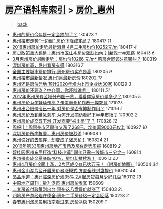 [房产语料库索引](../../README.md)  > [房价_惠州](房价_惠州.md)
====
> [back](../README.md)

- [惠州的房价今年是一定会跌的了？](http://jkwz.applinzi.com/ittc/7095131631281243143.html#%E6%83%A0%E5%B7%9E%E7%9A%84%E6%88%BF%E4%BB%B7%E4%BB%8A%E5%B9%B4%E6%98%AF%E4%B8%80%E5%AE%9A%E4%BC%9A%E8%B7%8C%E7%9A%84%E4%BA%86%EF%BC%9F) 180423 *1* 
- [惠州楼市走势“一边倒” 房价下降成定局？](http://jkwz.applinzi.com/ittc/7092975510760195083.html#%E6%83%A0%E5%B7%9E%E6%A5%BC%E5%B8%82%E8%B5%B0%E5%8A%BF%E2%80%9C%E4%B8%80%E8%BE%B9%E5%80%92%E2%80%9D+%E6%88%BF%E4%BB%B7%E4%B8%8B%E9%99%8D%E6%88%90%E5%AE%9A%E5%B1%80%EF%BC%9F) 180417 *11* 
- [2018惠州房价走势最新消息 4月二手房均价10252元/m](http://jkwz.applinzi.com/ittc/7092942079468766215.html#2018%E6%83%A0%E5%B7%9E%E6%88%BF%E4%BB%B7%E8%B5%B0%E5%8A%BF%E6%9C%80%E6%96%B0%E6%B6%88%E6%81%AF+4%E6%9C%88%E4%BA%8C%E6%89%8B%E6%88%BF%E5%9D%87%E4%BB%B710252%E5%85%83%2Fm) 180417 *4* 
- [房贷政策重大调整！惠州市区住宅房价涨跌如何？|新政一年观察](http://jkwz.applinzi.com/ittc/7091585679689778186.html#%E6%88%BF%E8%B4%B7%E6%94%BF%E7%AD%96%E9%87%8D%E5%A4%A7%E8%B0%83%E6%95%B4%EF%BC%81%E6%83%A0%E5%B7%9E%E5%B8%82%E5%8C%BA%E4%BD%8F%E5%AE%85%E6%88%BF%E4%BB%B7%E6%B6%A8%E8%B7%8C%E5%A6%82%E4%BD%95%EF%BC%9F%7C%E6%96%B0%E6%94%BF%E4%B8%80%E5%B9%B4%E8%A7%82%E5%AF%9F) 180413 *6* 
- [3月惠州房价最新走势：房均价10286 元/m²  购房合同该注意哪些？](http://jkwz.applinzi.com/ittc/7082137280473203729.html#3%E6%9C%88%E6%83%A0%E5%B7%9E%E6%88%BF%E4%BB%B7%E6%9C%80%E6%96%B0%E8%B5%B0%E5%8A%BF%EF%BC%9A%E6%88%BF%E5%9D%87%E4%BB%B710286+%E5%85%83%2Fm%C2%B2++%E8%B4%AD%E6%88%BF%E5%90%88%E5%90%8C%E8%AF%A5%E6%B3%A8%E6%84%8F%E5%93%AA%E4%BA%9B%EF%BC%9F) 180319  
- [深圳房价高，惠州看房有感](http://jkwz.applinzi.com/ittc/7081120724817544198.html#%E6%B7%B1%E5%9C%B3%E6%88%BF%E4%BB%B7%E9%AB%98%EF%BC%8C%E6%83%A0%E5%B7%9E%E7%9C%8B%E6%88%BF%E6%9C%89%E6%84%9F) 180316 *7* 
- [全国主要城市房价排行 惠州房价实在是高](http://jkwz.applinzi.com/ittc/7066611949331022865.html#%E5%85%A8%E5%9B%BD%E4%B8%BB%E8%A6%81%E5%9F%8E%E5%B8%82%E6%88%BF%E4%BB%B7%E6%8E%92%E8%A1%8C+%E6%83%A0%E5%B7%9E%E6%88%BF%E4%BB%B7%E5%AE%9E%E5%9C%A8%E6%98%AF%E9%AB%98) 180205 *9* 
- [惠州楼市最新情况 惠州1月最新房价](http://jkwz.applinzi.com/ittc/7065458420646151175.html#%E6%83%A0%E5%B7%9E%E6%A5%BC%E5%B8%82%E6%9C%80%E6%96%B0%E6%83%85%E5%86%B5+%E6%83%A0%E5%B7%9E1%E6%9C%88%E6%9C%80%E6%96%B0%E6%88%BF%E4%BB%B7) 180202 *17* 
- [惠州还是房价洼地 预计2020年境内上市企业达30家](http://jkwz.applinzi.com/ittc/7063954481840915462.html#%E6%83%A0%E5%B7%9E%E8%BF%98%E6%98%AF%E6%88%BF%E4%BB%B7%E6%B4%BC%E5%9C%B0+%E9%A2%84%E8%AE%A12020%E5%B9%B4%E5%A2%83%E5%86%85%E4%B8%8A%E5%B8%82%E4%BC%81%E4%B8%9A%E8%BE%BE30%E5%AE%B6) 180129 *3* 
- [惠州房价还要涨？中介啊，你吓唬谁呢！](http://jkwz.applinzi.com/ittc/7057359501735232519.html#%E6%83%A0%E5%B7%9E%E6%88%BF%E4%BB%B7%E8%BF%98%E8%A6%81%E6%B6%A8%EF%BC%9F%E4%B8%AD%E4%BB%8B%E5%95%8A%EF%BC%8C%E4%BD%A0%E5%90%93%E5%94%AC%E8%B0%81%E5%91%A2%EF%BC%81) 180111 *51* 
- [2017年惠州房价区域分布图一览，看看你家房价是多少？](http://jkwz.applinzi.com/ittc/7055047025333109767.html#2017%E5%B9%B4%E6%83%A0%E5%B7%9E%E6%88%BF%E4%BB%B7%E5%8C%BA%E5%9F%9F%E5%88%86%E5%B8%83%E5%9B%BE%E4%B8%80%E8%A7%88%EF%BC%8C%E7%9C%8B%E7%9C%8B%E4%BD%A0%E5%AE%B6%E6%88%BF%E4%BB%B7%E6%98%AF%E5%A4%9A%E5%B0%91%EF%BC%9F) 180105 *5* 
- [惠州房价为何持续走高？走进惠州和作者一探究竟](http://jkwz.applinzi.com/ittc/7029579703164339217.html#%E6%83%A0%E5%B7%9E%E6%88%BF%E4%BB%B7%E4%B8%BA%E4%BD%95%E6%8C%81%E7%BB%AD%E8%B5%B0%E9%AB%98%EF%BC%9F%E8%B5%B0%E8%BF%9B%E6%83%A0%E5%B7%9E%E5%92%8C%E4%BD%9C%E8%80%85%E4%B8%80%E6%8E%A2%E7%A9%B6%E7%AB%9F) 171028  
- [惠州出台限价令已一年 对房价是否有抑制作用？](http://jkwz.applinzi.com/ittc/7024912258931622929.html#%E6%83%A0%E5%B7%9E%E5%87%BA%E5%8F%B0%E9%99%90%E4%BB%B7%E4%BB%A4%E5%B7%B2%E4%B8%80%E5%B9%B4+%E5%AF%B9%E6%88%BF%E4%BB%B7%E6%98%AF%E5%90%A6%E6%9C%89%E6%8A%91%E5%88%B6%E4%BD%9C%E7%94%A8%EF%BC%9F) 171016 *5* 
- [惠州房价及销量急刹车 为何开发商仍看好下半年市场？](http://jkwz.applinzi.com/ittc/7008560858333185040.html#%E6%83%A0%E5%B7%9E%E6%88%BF%E4%BB%B7%E5%8F%8A%E9%94%80%E9%87%8F%E6%80%A5%E5%88%B9%E8%BD%A6+%E4%B8%BA%E4%BD%95%E5%BC%80%E5%8F%91%E5%95%86%E4%BB%8D%E7%9C%8B%E5%A5%BD%E4%B8%8B%E5%8D%8A%E5%B9%B4%E5%B8%82%E5%9C%BA%EF%BC%9F) 170902 *2* 
- [惠州房价成交双下滑 开发商要“被出局”了？](http://jkwz.applinzi.com/ittc/7006690339153511440.html#%E6%83%A0%E5%B7%9E%E6%88%BF%E4%BB%B7%E6%88%90%E4%BA%A4%E5%8F%8C%E4%B8%8B%E6%BB%91+%E5%BC%80%E5%8F%91%E5%95%86%E8%A6%81%E2%80%9C%E8%A2%AB%E5%87%BA%E5%B1%80%E2%80%9D%E4%BA%86%EF%BC%9F) 170828 *12* 
- [周报||上周惠州市区房价又涨了268元，均价离9000元仅半](http://jkwz.applinzi.com/ittc/6882551632264430597.html#%E5%91%A8%E6%8A%A5%7C%7C%E4%B8%8A%E5%91%A8%E6%83%A0%E5%B7%9E%E5%B8%82%E5%8C%BA%E6%88%BF%E4%BB%B7%E5%8F%88%E6%B6%A8%E4%BA%86268%E5%85%83%EF%BC%8C%E5%9D%87%E4%BB%B7%E7%A6%BB9000%E5%85%83%E4%BB%85%E5%8D%8A) 160927 *10* 
- [深圳房价所向披靡，惠州房价被秒杀](http://jkwz.applinzi.com/ittc/6875539301533746180.html#%E6%B7%B1%E5%9C%B3%E6%88%BF%E4%BB%B7%E6%89%80%E5%90%91%E6%8A%AB%E9%9D%A1%EF%BC%8C%E6%83%A0%E5%B7%9E%E6%88%BF%E4%BB%B7%E8%A2%AB%E7%A7%92%E6%9D%80) 160908 *1* 
- [惠州说好的去库存，却变成了涨房价！](http://jkwz.applinzi.com/ittc/6869890417964876805.html#%E6%83%A0%E5%B7%9E%E8%AF%B4%E5%A5%BD%E7%9A%84%E5%8E%BB%E5%BA%93%E5%AD%98%EF%BC%8C%E5%8D%B4%E5%8F%98%E6%88%90%E4%BA%86%E6%B6%A8%E6%88%BF%E4%BB%B7%EF%BC%81) 160824 *21* 
- [2016年第33周惠州房地产市场及房价走势周报](http://jkwz.applinzi.com/ittc/6868099425695695876.html#2016%E5%B9%B4%E7%AC%AC33%E5%91%A8%E6%83%A0%E5%B7%9E%E6%88%BF%E5%9C%B0%E4%BA%A7%E5%B8%82%E5%9C%BA%E5%8F%8A%E6%88%BF%E4%BB%B7%E8%B5%B0%E5%8A%BF%E5%91%A8%E6%8A%A5) 160819 *2* 
- [碧桂园惠州东莞打造“科技小镇” 房价只需一线城市三分之一](http://jkwz.applinzi.com/ittc/6866010482951062532.html#%E7%A2%A7%E6%A1%82%E5%9B%AD%E6%83%A0%E5%B7%9E%E4%B8%9C%E8%8E%9E%E6%89%93%E9%80%A0%E2%80%9C%E7%A7%91%E6%8A%80%E5%B0%8F%E9%95%87%E2%80%9D+%E6%88%BF%E4%BB%B7%E5%8F%AA%E9%9C%80%E4%B8%80%E7%BA%BF%E5%9F%8E%E5%B8%82%E4%B8%89%E5%88%86%E4%B9%8B%E4%B8%80) 160814  
- [惠州楼市成交量暴跌40%，房价却继续涨！](http://jkwz.applinzi.com/ittc/6843273882181829636.html#%E6%83%A0%E5%B7%9E%E6%A5%BC%E5%B8%82%E6%88%90%E4%BA%A4%E9%87%8F%E6%9A%B4%E8%B7%8C40%25%EF%BC%8C%E6%88%BF%E4%BB%B7%E5%8D%B4%E7%BB%A7%E7%BB%AD%E6%B6%A8%EF%BC%81) 160613 *23* 
- [惠州4月房价全面上涨，2片区成交价已达万元！（附房价地图）](http://jkwz.applinzi.com/ittc/6828401965859865605.html#%E6%83%A0%E5%B7%9E4%E6%9C%88%E6%88%BF%E4%BB%B7%E5%85%A8%E9%9D%A2%E4%B8%8A%E6%B6%A8%EF%BC%8C2%E7%89%87%E5%8C%BA%E6%88%90%E4%BA%A4%E4%BB%B7%E5%B7%B2%E8%BE%BE%E4%B8%87%E5%85%83%EF%BC%81%EF%BC%88%E9%99%84%E6%88%BF%E4%BB%B7%E5%9C%B0%E5%9B%BE%EF%BC%89) 160504 *34* 
- [惠州金山湖片区开启房价暴涨模式 方直全线封盘提价](http://jkwz.applinzi.com/ittc/6808020003383149573.html#%E6%83%A0%E5%B7%9E%E9%87%91%E5%B1%B1%E6%B9%96%E7%89%87%E5%8C%BA%E5%BC%80%E5%90%AF%E6%88%BF%E4%BB%B7%E6%9A%B4%E6%B6%A8%E6%A8%A1%E5%BC%8F+%E6%96%B9%E7%9B%B4%E5%85%A8%E7%BA%BF%E5%B0%81%E7%9B%98%E6%8F%90%E4%BB%B7) 160310 *44* 
- [晶晶乐道：惠州临深房价涨35% 2月起房贷每月少好几百](http://jkwz.applinzi.com/ittc/6786430207464571908.html#%E6%99%B6%E6%99%B6%E4%B9%90%E9%81%93%EF%BC%9A%E6%83%A0%E5%B7%9E%E4%B8%B4%E6%B7%B1%E6%88%BF%E4%BB%B7%E6%B6%A835%25+2%E6%9C%88%E8%B5%B7%E6%88%BF%E8%B4%B7%E6%AF%8F%E6%9C%88%E5%B0%91%E5%A5%BD%E5%87%A0%E7%99%BE) 160112 *19* 
- [中原地产周刊：量升促市 惠州房价看涨](http://jkwz.applinzi.com/ittc/547650611417374219.html#%E4%B8%AD%E5%8E%9F%E5%9C%B0%E4%BA%A7%E5%91%A8%E5%88%8A%EF%BC%9A%E9%87%8F%E5%8D%87%E4%BF%83%E5%B8%82+%E6%83%A0%E5%B7%9E%E6%88%BF%E4%BB%B7%E7%9C%8B%E6%B6%A8) 150609  
- [二套房首付政策刚出台 惠州这八盘房价就涨了](http://jkwz.applinzi.com/ittc/547650611403134270.html#%E4%BA%8C%E5%A5%97%E6%88%BF%E9%A6%96%E4%BB%98%E6%94%BF%E7%AD%96%E5%88%9A%E5%87%BA%E5%8F%B0+%E6%83%A0%E5%B7%9E%E8%BF%99%E5%85%AB%E7%9B%98%E6%88%BF%E4%BB%B7%E5%B0%B1%E6%B6%A8%E4%BA%86) 150403 *21* 
- [润地房产总经理许德全:惠州二手房价格一定会回落](http://jkwz.applinzi.com/ittc/547650611394178115.html#%E6%B6%A6%E5%9C%B0%E6%88%BF%E4%BA%A7%E6%80%BB%E7%BB%8F%E7%90%86%E8%AE%B8%E5%BE%B7%E5%85%A8%3A%E6%83%A0%E5%B7%9E%E4%BA%8C%E6%89%8B%E6%88%BF%E4%BB%B7%E6%A0%BC%E4%B8%80%E5%AE%9A%E4%BC%9A%E5%9B%9E%E8%90%BD) 150228 *2* 
- [春节惠州淘房实用指南看过来 房价平稳](http://jkwz.applinzi.com/ittc/547650611387252720.html#%E6%98%A5%E8%8A%82%E6%83%A0%E5%B7%9E%E6%B7%98%E6%88%BF%E5%AE%9E%E7%94%A8%E6%8C%87%E5%8D%97%E7%9C%8B%E8%BF%87%E6%9D%A5+%E6%88%BF%E4%BB%B7%E5%B9%B3%E7%A8%B3) 150209 *1* 
